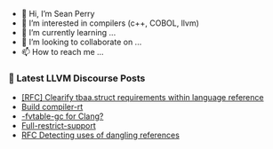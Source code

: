 - 👋 Hi, I’m Sean Perry
- 👀 I’m interested in compilers (c++, COBOL, llvm)
- 🌱 I’m currently learning ...
- 💞️ I’m looking to collaborate on ...
- 📫 How to reach me ...

<!---
s66perry/s66perry is a ✨ special ✨ repository because its `README.md` (this file) appears on your GitHub profile.
You can click the Preview link to take a look at your changes.
--->
### 📕 Latest LLVM Discourse Posts

<!-- DISCOURSE-LLVM:START -->
- [[RFC] Clearify tbaa.struct requirements within language reference](https://discourse.llvm.org/t/rfc-clearify-tbaa-struct-requirements-within-language-reference/70835#post_1)
- [Build compiler-rt](https://discourse.llvm.org/t/build-compiler-rt/70830#post_2)
- [-fvtable-gc for Clang?](https://discourse.llvm.org/t/fvtable-gc-for-clang/70811#post_3)
- [Full-restrict-support](https://discourse.llvm.org/t/full-restrict-support/70800#post_3)
- [RFC Detecting uses of dangling references](https://discourse.llvm.org/t/rfc-detecting-uses-of-dangling-references/70731#post_6)
<!-- DISCOURSE-LLVM:END -->
